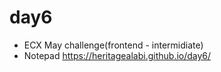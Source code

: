 # day6
- ECX May challenge(frontend - intermidiate)
- Notepad
https://heritagealabi.github.io/day6/
